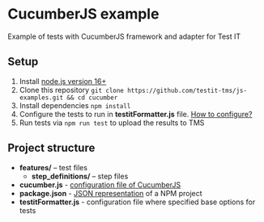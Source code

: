 # CucumberJS example
Example of tests with CucumberJS framework and adapter for Test IT

## Setup

1. Install [node.js version 16+](https://nodejs.org/)
2. Clone this repository `git clone https://github.com/testit-tms/js-examples.git && cd cucumber`
3. Install dependencies `npm install`
4. Configure the tests to run in **testitFormatter.js** file. [How to configure?](https://github.com/testit-tms/adapters-js/tree/main/testit-adapter-cucumber#configuration)
5. Run tests via `npm run test` to upload the results to TMS

## Project structure

* **features/** – test files
    * **step_definitions/** – step files
* **cucumber.js** - [configuration file of CucumberJS](https://github.com/cucumber/cucumber-js/blob/main/docs/configuration.md#configuration)
* **package.json** - [JSON representation](https://docs.npmjs.com/cli/v9/configuring-npm/package-json?v=true) of a NPM project
* **testitFormatter.js** - configuration file where specified base options for tests
